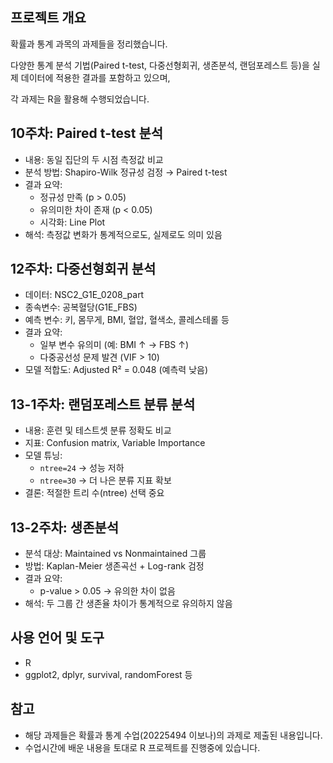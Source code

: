 ## 프로젝트 개요  
확률과 통계 과목의 과제들을 정리했습니다.

다양한 통계 분석 기법(Paired t-test, 다중선형회귀, 생존분석, 랜덤포레스트 등)을 실제 데이터에 적용한 결과를 포함하고 있으며, 

각 과제는 R을 활용해 수행되었습니다.


## 10주차: Paired t-test 분석  
- 내용: 동일 집단의 두 시점 측정값 비교  
- 분석 방법: Shapiro-Wilk 정규성 검정 → Paired t-test  
- 결과 요약:
  - 정규성 만족 (p > 0.05)
  - 유의미한 차이 존재 (p < 0.05)
  - 시각화: Line Plot  
- 해석: 측정값 변화가 통계적으로도, 실제로도 의미 있음



## 12주차: 다중선형회귀 분석  
- 데이터: NSC2_G1E_0208_part  
- 종속변수: 공복혈당(G1E_FBS)  
- 예측 변수: 키, 몸무게, BMI, 혈압, 혈색소, 콜레스테롤 등  
- 결과 요약:
  - 일부 변수 유의미 (예: BMI ↑ → FBS ↑)
  - 다중공선성 문제 발견 (VIF > 10)  
- 모델 적합도: Adjusted R² = 0.048 (예측력 낮음)  



## 13-1주차: 랜덤포레스트 분류 분석  
- 내용: 훈련 및 테스트셋 분류 정확도 비교  
- 지표: Confusion matrix, Variable Importance  
- 모델 튜닝:  
  - `ntree=24` → 성능 저하  
  - `ntree=30` → 더 나은 분류 지표 확보  
- 결론: 적절한 트리 수(ntree) 선택 중요



## 13-2주차: 생존분석  
- 분석 대상: Maintained vs Nonmaintained 그룹  
- 방법: Kaplan-Meier 생존곡선 + Log-rank 검정  
- 결과 요약:  
  - p-value > 0.05 → 유의한 차이 없음  
- 해석: 두 그룹 간 생존율 차이가 통계적으로 유의하지 않음



## 사용 언어 및 도구
- R
- ggplot2, dplyr, survival, randomForest 등



## 참고
- 해당 과제들은 확률과 통계 수업(20225494 이보나)의 과제로 제출된 내용입니다.
- 수업시간에 배운 내용을 토대로 R 프로젝트를 진행중에 있습니다.
